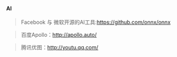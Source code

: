 #### AI 
> Facebook 与 微软开源的AI工具:https://github.com/onnx/onnx

> 百度Apollo：http://apollo.auto/
    
> 腾讯优图：http://youtu.qq.com/

> 


